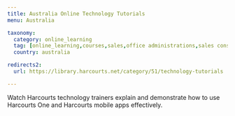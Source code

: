 ```yaml
---
title: Australia Online Technology Tutorials
menu: Australia

taxonomy:
  category: online_learning
  tag: [online_learning,courses,sales,office administrations,sales consultants,property managers,property managers,business owners,managers]
  country: australia

redirects2:
  url: https://library.harcourts.net/category/51/technology-tutorials

---
```


Watch Harcourts technology trainers explain and demonstrate how to use Harcourts One and Harcourts mobile apps effectively.
